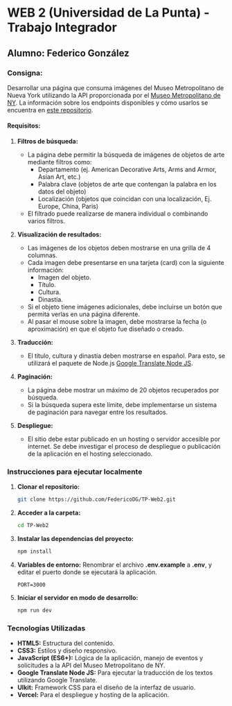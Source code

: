 # WEB 2 (Universidad de La Punta) - Trabajo Integrador

## Alumno: Federico González

### Consigna:

Desarrollar una página que consuma imágenes del Museo Metropolitano de Nueva York utilizando la API proporcionada por el [Museo Metropolitano de NY](https://collectionapi.metmuseum.org). La información sobre los endpoints disponibles y cómo usarlos se encuentra en [este repositorio](https://metmuseum.github.io).

#### Requisitos:

1. **Filtros de búsqueda:**

   - La página debe permitir la búsqueda de imágenes de objetos de arte mediante filtros como:
     - Departamento (ej. American Decorative Arts, Arms and Armor, Asian Art, etc.)
     - Palabra clave (objetos de arte que contengan la palabra en los datos del objeto)
     - Localización (objetos que coincidan con una localización, Ej. Europe, China, Paris)
   - El filtrado puede realizarse de manera individual o combinando varios filtros.

2. **Visualización de resultados:**

   - Las imágenes de los objetos deben mostrarse en una grilla de 4 columnas.
   - Cada imagen debe presentarse en una tarjeta (card) con la siguiente información:
     - Imagen del objeto.
     - Título.
     - Cultura.
     - Dinastía.
   - Si el objeto tiene imágenes adicionales, debe incluirse un botón que permita verlas en una página diferente.
   - Al pasar el mouse sobre la imagen, debe mostrarse la fecha (o aproximación) en que el objeto fue diseñado o creado.

3. **Traducción:**

   - El título, cultura y dinastía deben mostrarse en español. Para esto, se utilizará el paquete de Node.js [Google Translate Node JS](https://github.com/statickidz/node-google-translate-skidz).

4. **Paginación:**

   - La página debe mostrar un máximo de 20 objetos recuperados por búsqueda.
   - Si la búsqueda supera este límite, debe implementarse un sistema de paginación para navegar entre los resultados.

5. **Despliegue:**
   - El sitio debe estar publicado en un hosting o servidor accesible por internet. Se debe investigar el proceso de despliegue o publicación de la aplicación en el hosting seleccionado.

### Instrucciones para ejecutar localmente

1. **Clonar el repositorio:**

   ```bash
   git clone https://github.com/FedericoDG/TP-Web2.git
   ```

2. **Acceder a la carpeta:**

   ```bash
   cd TP-Web2
   ```

3. **Instalar las dependencias del proyecto:**

   ```bash
   npm install
   ```

4. **Variables de entorno:**
   Renombrar el archivo **.env.example** a **.env**, y editar el puerto donde se ejecutará la aplicación.

   ```
   PORT=3000
   ```

5. **Iniciar el servidor en modo de desarrollo:**

   ```bash
   npm run dev
   ```

### Tecnologías Utilizadas

- **HTML5:** Estructura del contenido.
- **CSS3:** Estilos y diseño responsivo.
- **JavaScript (ES6+):** Lógica de la aplicación, manejo de eventos y solicitudes a la API del Museo Metropolitano de NY.
- **Google Translate Node JS:** Para ejecutar la traducción de los textos utilizando Google Translate.
- **UIkit:** Framework CSS para el diseño de la interfaz de usuario.
- **Vercel:** Para el despliegue y hosting de la aplicación.
